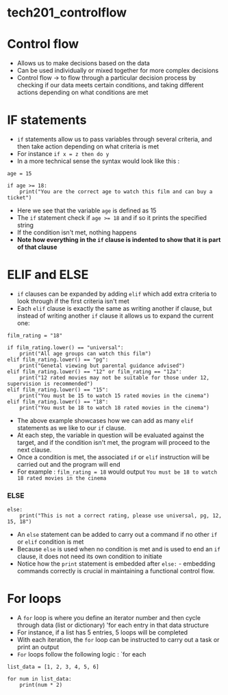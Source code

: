 # tech201_controlflow

# Control flow
* Allows us to make decisions based on the data
* Can be used individually or mixed together for more complex decisions
* Control flow -> to flow through a particular decision process by checking if our data meets certain conditions, and taking different actions depending on what conditions are met


# IF statements
* `if` statements allow us to pass variables through several criteria, and then take action depending on what criteria is met
* For instance `if x = z then do y`
* In a more technical sense the syntax would look like this :
````
age = 15

if age >= 18:
    print("You are the correct age to watch this film and can buy a ticket")
````
* Here we see that the variable `age` is defined as 15
* The `if` statement check if `age >= 18` and if so it prints the specified string
* If the condition isn't met, nothing happens
* **Note how everything in the `if` clause is indented to show that it is part of that clause**

# ELIF and ELSE
* `if` clauses can be expanded by adding `elif` which add extra criteria to look through if the first criteria isn't met
* Each `elif` clause is exactly the same as writing another if clause, but instead of writing another `if` clause it allows us to expand the current one:
````
film_rating = "18"

if film_rating.lower() == "universal":
    print("All age groups can watch this film")
elif film_rating.lower() == "pg":
    print("Genetal viewing but parental guidance advised")
elif film_rating.lower() == "12" or film_rating == "12a":
    print("12 rated movies may not be suitable for those under 12, supervision is recommended")
elif film_rating.lower() == "15":
    print("You must be 15 to watch 15 rated movies in the cinema")
elif film_rating.lower() == "18":
    print("You must be 18 to watch 18 rated movies in the cinema")
````
* The above example showcases how we can add as many `elif` statements as we like to our `if` clause.
* At each step, the variable in question will be evaluated against the target, and if the condition isn't met, the program will proceed to the next clause.
* Once a condition is met, the associated `if` or `elif` instruction will be carried out and the program will end
* For example : `film_rating = 18` would output `You must be 18 to watch 18 rated movies in the cinema`

### ELSE
````
else:
    print("This is not a correct rating, please use universal, pg, 12, 15, 18")
````
* An `else` statement can be added to carry out a command if no other `if` or `elif` condition is met
* Because `else` is used when no condition is met and is used to end an `if` clause, it does not need its own condition to initiate
* Notice how the `print` statement is embedded after `else:` - embedding commands correctly is crucial in maintaining a functional control flow.

# For loops
* A `for` loop is where you define an iterator number and then cycle through data (list or dictionary) 'for each entry in that data structure
* For instance, if a list has 5 entries, 5 loops will be completed
* With each iteration, the `for` loop can be instructed to carry out a task or print an output
* `For` loops follow the following logic : `for each 
````
list_data = [1, 2, 3, 4, 5, 6]

for num in list_data:
    print(num * 2)
